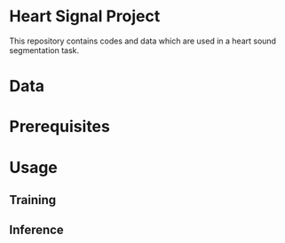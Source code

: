 # Heart Signal Project

This repository contains codes and data which are used in a heart sound segmentation task.

# Data

# Prerequisites

# Usage

## Training

## Inference